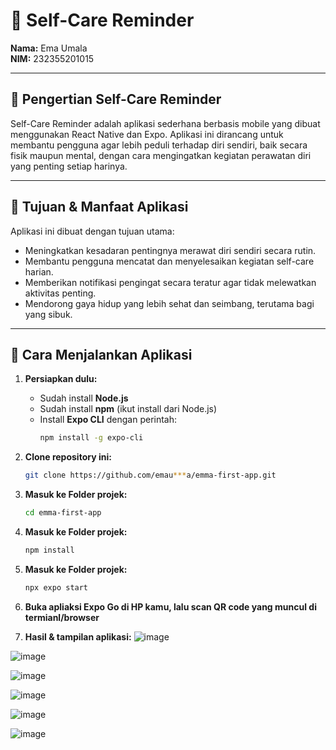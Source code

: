 # 🧠 Self-Care Reminder

**Nama:** Ema Umala  
**NIM:** 232355201015  

---

## 📌 Pengertian Self-Care Reminder

Self-Care Reminder adalah aplikasi sederhana berbasis mobile yang dibuat menggunakan React Native dan Expo. Aplikasi ini dirancang untuk membantu pengguna agar lebih peduli terhadap diri sendiri, baik secara fisik maupun mental, dengan cara mengingatkan kegiatan perawatan diri yang penting setiap harinya.

---

## 🎯 Tujuan & Manfaat Aplikasi

Aplikasi ini dibuat dengan tujuan utama:
- Meningkatkan kesadaran pentingnya merawat diri sendiri secara rutin.
- Membantu pengguna mencatat dan menyelesaikan kegiatan self-care harian.
- Memberikan notifikasi pengingat secara teratur agar tidak melewatkan aktivitas penting.
- Mendorong gaya hidup yang lebih sehat dan seimbang, terutama bagi yang sibuk.

---

## 🚀 Cara Menjalankan Aplikasi

1. **Persiapkan dulu:**
   - Sudah install **Node.js**
   - Sudah install **npm** (ikut install dari Node.js)
   - Install **Expo CLI** dengan perintah:
     ```bash
     npm install -g expo-cli
     ```

2. **Clone repository ini:**
   ```bash
   git clone https://github.com/emau***a/emma-first-app.git
3. **Masuk ke Folder projek:**
    ```bash
   cd emma-first-app
4.  **Masuk ke Folder projek:**
    ```bash
    npm install
5.  **Masuk ke Folder projek:**
    ```bash
    npx expo start
6. **Buka apliaksi Expo Go di HP kamu, lalu scan QR code yang muncul di termianl/browser**

7. **Hasil & tampilan aplikasi:**
![image](https://github.com/user-attachments/assets/6c9c545d-4ba6-4830-bba7-259773a2e6ef)


![image](https://github.com/user-attachments/assets/de3181aa-f0fc-409a-946e-2fbb6a8f92b6)


![image](https://github.com/user-attachments/assets/9f449f05-bffb-4d14-8889-e77ec261c5ae)


![image](https://github.com/user-attachments/assets/7a4151bc-c664-4471-9d90-54ffb90ac17a)


![image](https://github.com/user-attachments/assets/834afebf-f820-4381-b34d-fa3de5bad641)


![image](https://github.com/user-attachments/assets/cdb15cee-ae5e-4277-a831-b6653acdaf27)






